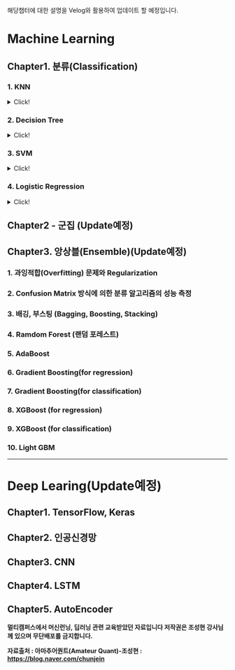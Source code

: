 해당챕터에 대한 설명을 Velog와  활용하여 업데이트 할 예정입니다. 

# Machine Learning

## Chapter1. 분류(Classification)

### 1. KNN

<details>
<summary>Click!</summary>
<div markdown="1">
  
Link: [Velog][vurl_KNN]

[vurl_KNN]: https://velog.io/@hyunicecream/KNN

Link: [Code][knn]

[knn]: https://github.com/hyunicecream/ML-DL/tree/main/Classification/KNN
  
</div>
</details>


### 2. Decision Tree

<details>
<summary>Click!</summary>
<div markdown="1">

Link: [Velog][vurl_Dtree]

[vurl_Dtree]: https://velog.io/@hyunicecream/Decision-Tree-%EC%9D%98%EC%82%AC%EA%B2%B0%EC%A0%95-%EB%82%98%EB%AC%B4
 
Link: [Code][Dtree]
  
[Dtree]:  https://github.com/hyunicecream/ML-DL/tree/main/Classification/Dtree
</div>
</details>

### 3. SVM

<details>
<summary>Click!</summary>
<div markdown="1">
 
Link: [Velog][vurl_SVM]

[vurl_SVM]: https://velog.io/@hyunicecream/SVM-Support-Vector-Machine
  
Link: [Code][SVM]
  
[SVM]: https://github.com/hyunicecream/ML-DL/tree/main/Classification/SVM
</div>
</details>


### 4. Logistic Regression

<details>
<summary>Click!</summary>
<div markdown="1">

Link: [Velog][vurl_logistic]
  
[vurl_logistic]: https://velog.io/@hyunicecream/Logistic-Regression
  
Code: [Code][logistic]
  
[logistic]: https://github.com/hyunicecream/ML-DL/tree/main/Classification/LogisticRegression

</div>
</details>

## Chapter2 - 군집 (**Update예정**)

## Chapter3.  앙상블(Ensemble)(**Update예정**)

### 1. 과잉적합(Overfitting) 문제와 Regularization
### 2. Confusion Matrix 방식에 의한 분류 알고리즘의 성능 측정
### 3. 배깅, 부스팅 (Bagging, Boosting, Stacking)
### 4. Ramdom Forest (랜덤 포레스트)
### 5. AdaBoost
### 6. Gradient Boosting(for regression)
### 7. Gradient Boosting(for classification)
### 8. XGBoost (for regression)
### 9. XGBoost (for classification)
### 10. Light GBM
---
# Deep Learing(**Update예정**)

## Chapter1. TensorFlow, Keras
## Chapter2. 인공신경망
## Chapter3. CNN
## Chapter4. LSTM
## Chapter5. AutoEncoder

**멀티캠퍼스에서 머신런닝, 딥러닝 관련 교육받았던 자료입니다 저작권은 조성현 강사님께 있으며 무단배포를 금지합니다.**

**자료출처 : 아마추어퀀트(Amateur Quant)-조성현 : https://blog.naver.com/chunjein**
